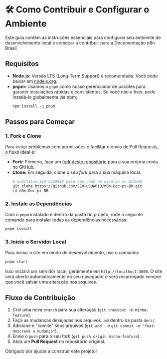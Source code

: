 # 🛠️ Como Contribuir e Configurar o Ambiente

Este guia contém as instruções essenciais para configurar seu ambiente de desenvolvimento local e começar a contribuir para a Documentação n8n Brasil.

## Requisitos

- **Node.js:** Versão LTS (Long-Term Support) é recomendada. Você pode baixar em [nodejs.org](https://nodejs.org/).
- **pnpm:** Usamos o `pnpm` como nosso gerenciador de pacotes para garantir instalações rápidas e consistentes. Se você não o tiver, pode instalá-lo globalmente via npm:
  ```bash
  npm install -g pnpm
  ```

## Passos para Começar

### 1. Fork e Clone
Para evitar problemas com permissões e facilitar o envio de Pull Requests, o fluxo ideal é:
- **Fork:** Primeiro, faça um [fork deste repositório](https://github.com/tatyquebralayout/n8n-Doc-pt-BR/fork) para a sua própria conta no GitHub.
- **Clone:** Em seguida, clone o *seu fork* para a sua máquina local.
  ```bash
  # Substitua SEU-USUARIO pelo seu nome de usuário no GitHub
  git clone https://github.com/SEU-USUARIO/n8n-Doc-pt-BR.git
  cd n8n-Doc-pt-BR
  ```

### 2. Instale as Dependências
Com o `pnpm` instalado e dentro da pasta do projeto, rode o seguinte comando para instalar todas as dependências necessárias:
```bash
pnpm install
```

### 3. Inicie o Servidor Local
Para iniciar o site em modo de desenvolvimento, use o comando:
```bash
pnpm start
```
Isso iniciará um servidor local, geralmente em `http://localhost:3000`. O site será aberto automaticamente no seu navegador e será recarregado sempre que você salvar uma alteração nos arquivos.

## Fluxo de Contribuição
1. Crie uma nova `branch` para sua alteração (`git checkout -b minha-feature`).
2. Faça as mudanças desejadas nos arquivos `.md` dentro da pasta `docs/`.
3. Adicione e "comite" seus arquivos (`git add .` e `git commit -m "feat: descreve a mudança"`).
4. Envie o `push` para o seu fork (`git push origin minha-feature`).
5. Abra um **Pull Request** no repositório original.

Obrigado por ajudar a construir este projeto! 